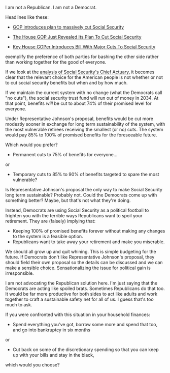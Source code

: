I am not a Republican. I am not a Democrat.

Headlines like these:

 * [GOP introduces plan to massively cut Social Security](http://finance.yahoo.com/news/gop-introduces-plan-to-massively-cut-social-security-222200857.html)

 * [The House GOP Just Revealed Its Plan To Cut Social Security](http://www.motherjones.com/contributor/2016/12/republicans-want-to-cut-social-security)

 * [Key House GOPer Introduces Bill With Major Cuts To Social Security](http://talkingpointsmemo.com/dc/republican-bill-social-security-cuts)
   
exemplify the preference of both parties for bashing the other side rather
than working together for the good of everyone.

If we look at the
[analysis of Social Security's Chief Actuary](https://www.ssa.gov/oact/solvency/SJohnson_20161208.pdf),
it becomes clear that the relevant choice for the American people is not
whether or not to cut social security benefits but when and by how much. 

If we maintain the current system with no change (what the Democrats call
"no cuts"), the social security trust fund will run out of money in 2034.
At that point, benefits *will* be cut to about 74% of their promised level
for everyone.

Under Representative Johnson's proposal, benefits would be cut more
modestly sooner in exchange for long term sustainability of the system,
with the most vulnerable retirees receiving the smallest (or no) cuts. The
system would pay 85% to 100% of promised benefits for the foreseeable
future.

Which would you prefer? 

 * Permanent cuts to 75% of benefits for everyone...
 
or 

 * Temporary cuts to 85% to 90% of benefits targeted to spare the most
   vulnerable?

Is Representative Johnson's proposal the only way to make Social Security
long term sustainable? Probably not. Could the Democrats come up with
something better? Maybe, but that's not what they're doing.

Instead, Democrats are using Social Security as a political football to
frighten you with the terrible ways Republicans want to spoil your
retirement. They are (falsely) implying that:

 * Keeping 100% of promised benefits forever without making any changes to
   the system is a feasible option.
 * Republicans want to take away your retirement and make you miserable.

We should all grow up and quit whining. This is simple budgeting for the
future. If Democrats don't like Representative Johnson's proposal, they
should field their own proposal so the details can be discussed and we can
make a sensible choice. Sensationalizing the issue for political gain is
irresponsible.

I am not advocating the Republican solution here. I'm just saying that the
Democrats are acting like spoiled brats. Sometimes Republicans do that too.
It would be far more productive for both sides to act like adults and work
together to craft a sustainable safety net for all of us. I guess that's
too much to ask.

If you were confronted with this situation in your household finances:

 * Spend everything you've got, borrow some more and spend that too, and go
   into bankruptcy in six months
   
or

 * Cut back on some of the discretionary spending so that you can keep up
   with your bills and stay in the black,
   
which would you choose?
